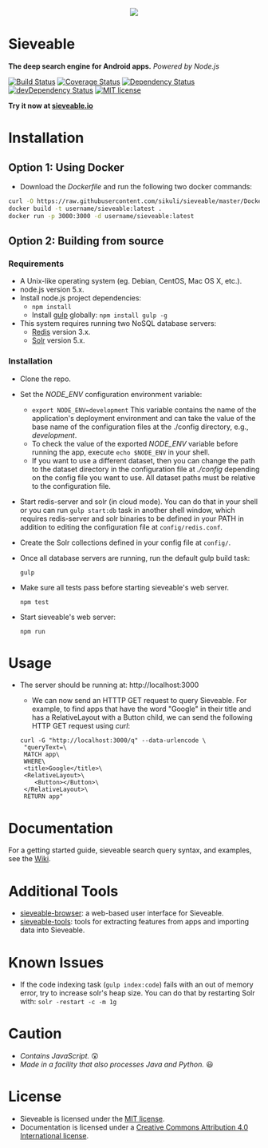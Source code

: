 <p align="center">
  <a href="http://sieveable.io">
    <img src="http://sieveable.io/images/sieveable.png">
  </a>
</p>

# Sieveable
**The deep search engine for Android apps.** *Powered by Node.js*

[![Build Status](https://travis-ci.org/sikuli/sieveable.svg?branch=master)](http://travis-ci.org/sikuli/sieveable) [![Coverage Status](https://coveralls.io/repos/sikuli/sieveable/badge.svg)](https://coveralls.io/r/sikuli/sieveable) [![Dependency Status](https://david-dm.org/sikuli/sieveable.svg)](https://david-dm.org/sikuli/sieveable) [![devDependency Status](https://david-dm.org/sikuli/sieveable/dev-status.svg)](https://david-dm.org/sikuli/sieveable#info=devDependencies) [![MIT license](http://img.shields.io/badge/license-MIT-blue.svg)](./LICENSE.txt)

**Try it now at [sieveable.io](http://sieveable.io)**


# Installation
## Option 1: Using Docker
- Download the _Dockerfile_ and run the following two docker commands:

```bash
curl -O https://raw.githubusercontent.com/sikuli/sieveable/master/Dockerfile
docker build -t username/sieveable:latest .
docker run -p 3000:3000 -d username/sieveable:latest
```

## Option 2: Building from source
### Requirements
- A Unix-like operating system (eg. Debian, CentOS, Mac OS X, etc.).
- node.js version 5.x.
- Install node.js project dependencies:
  - `npm install`
  - Install [gulp]('http://gulpjs.com/') globally: `npm install gulp -g`
- This system requires running two NoSQL database servers:
  - [Redis]('http://redis.io/') version 3.x.
  - [Solr]('http://lucene.apache.org/solr/') version 5.x.

 ### Installation
- Clone the repo.
- Set the *NODE_ENV* configuration environment variable:
  -  `export NODE_ENV=development` This variable contains the name of the application's deployment environment and can take the value of the base name of the configuration files at the ./config directory, e.g., _development_.
  - To check the value of the exported *NODE_ENV* variable before running the app, execute `echo $NODE_ENV` in your shell.
  - If you want to use a different dataset, then you can change the path to the dataset directory in the configuration file at *./config* depending on the config file you want to use. All dataset paths must be relative to the configuration file.
- Start redis-server and solr (in cloud mode). You can do that in your shell or you can run ``` gulp start:db ``` task in another shell window, which requires redis-server and solr binaries to be defined in your PATH in addition to editing the configuration file at ```config/redis.conf```.
- Create the Solr collections defined in your config file at `config/`.
- Once all database servers are running, run the default gulp build task:

  ```shell
  gulp
  ```
- Make sure all tests pass before starting sieveable's web server.

  ```shell
  npm test
  ```
- Start sieveable's web server:

  ```shell
  npm run
  ```

# Usage
- The server should be running at: http://localhost:3000
  - We can now send an HTTTP GET request to query Sieveable. For example, to find apps that have the word "Google" in their title and has a RelativeLayout with a Button child, we can send the following HTTP GET request using *curl*:

  ```shell
  curl -G "http://localhost:3000/q" --data-urlencode \
   "queryText=\
   MATCH app\
   WHERE\
   <title>Google</title>\
   <RelativeLayout>\
      <Button></Button>\
   </RelativeLayout>\
   RETURN app"
  ```

# Documentation
For a getting started guide, sieveable search query syntax, and examples, see the [Wiki](https://github.com/sikuli/sieveable/wiki).

# Additional Tools
- [sieveable-browser](https://github.com/sieveable/sieveable-browser): a web-based user interface for Sieveable.
- [sieveable-tools](https://github.com/sieveable/sieveable-tools): tools for extracting features from apps and importing data into Sieveable.

# Known Issues
- If the code indexing task (```gulp index:code```) fails with an out of memory error, try to increase solr's heap size. You can do that by restarting Solr with: ```solr -restart -c -m 1g```

# Caution
- *Contains JavaScript.* :astonished:
- *Made in a facility that also processes Java and Python.*  :smiley:

# License
- Sieveable is licensed under the [MIT license](./LICENSE.txt).
- Documentation is licensed under a [Creative Commons Attribution 4.0 International license](./LICENSE-docs).
